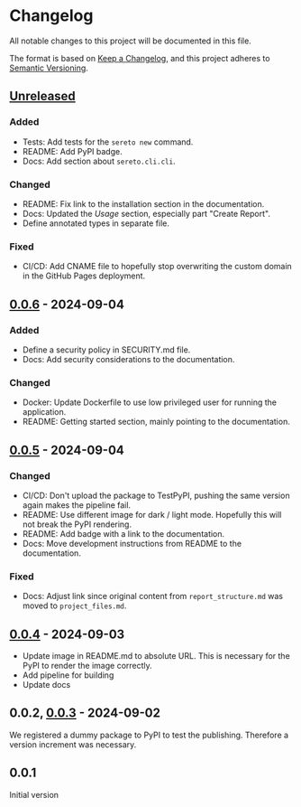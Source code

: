 # Changelog

All notable changes to this project will be documented in this file.

The format is based on [Keep a Changelog](https://keepachangelog.com/en/1.1.0/),
and this project adheres to [Semantic Versioning](https://semver.org/spec/v2.0.0.html).

## [Unreleased]

### Added

- Tests: Add tests for the `sereto new` command.
- README: Add PyPI badge.
- Docs: Add section about `sereto.cli.cli`.

### Changed

- README: Fix link to the installation section in the documentation.
- Docs: Updated the *Usage* section, especially part "Create Report".
- Define annotated types in separate file.

### Fixed

- CI/CD: Add CNAME file to hopefully stop overwriting the custom domain in the GitHub Pages deployment.

## [0.0.6] - 2024-09-04

### Added

- Define a security policy in SECURITY.md file.
- Docs: Add security considerations to the documentation.

### Changed

- Docker: Update Dockerfile to use low privileged user for running the application.
- README: Getting started section, mainly pointing to the documentation.

## [0.0.5] - 2024-09-04

### Changed

- CI/CD: Don't upload the package to TestPyPI, pushing the same version again makes the pipeline fail.
- README: Use different image for dark / light mode. Hopefully this will not break the PyPI rendering.
- README: Add badge with a link to the documentation.
- Docs: Move development instructions from README to the documentation.

### Fixed

- Docs: Adjust link since original content from `report_structure.md` was moved to `project_files.md`.

## [0.0.4] - 2024-09-03

- Update image in README.md to absolute URL. This is necessary for the PyPI to render the image correctly.
- Add pipeline for building
- Update docs

## 0.0.2, [0.0.3] - 2024-09-02

We registered a dummy package to PyPI to test the publishing. Therefore a version increment was necessary.

## 0.0.1

Initial version


[unreleased]: https://github.com/s3r3t0/sereto/compare/v0.0.6...HEAD
[0.0.6]: https://github.com/s3r3t0/sereto/compare/v0.0.5...v0.0.6
[0.0.5]: https://github.com/s3r3t0/sereto/compare/v0.0.4...v0.0.5
[0.0.4]: https://github.com/s3r3t0/sereto/compare/v0.0.3...v0.0.4
[0.0.3]: https://github.com/s3r3t0/sereto/releases/tag/v0.0.3
